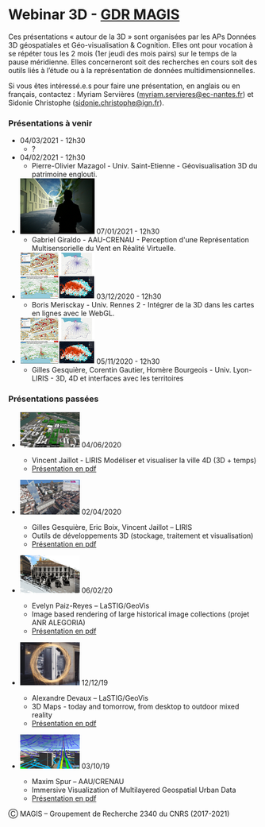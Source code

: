 #  Webinar 3D - [GDR MAGIS](http://gdr-magis.imag.fr/)
Ces présentations « autour de la 3D » sont organisées par les APs Données 3D géospatiales et Géo-visualisation & Cognition. Elles ont pour vocation à se répéter tous les 2 mois (1er jeudi des mois pairs) sur le temps de la pause méridienne. Elles concerneront soit des recherches en cours soit des outils liés à l’étude ou à la représentation de données multidimensionnelles.

Si vous êtes intéressé.e.s pour faire une présentation, en anglais ou en français, contactez :
Myriam Servières (myriam.servieres@ec-nantes.fr) et Sidonie Christophe (sidonie.christophe@ign.fr).

### Présentations à venir
* 04/03/2021 - 12h30
   * ? 
* 04/02/2021 - 12h30
   *  Pierre-Olivier Mazagol - Univ. Saint-Etienne - Géovisualisation 3D du patrimoine englouti.
* ![Image](20210107_Webinar3D_MAGIS_PerceptionVent_Giraldo.png) 07/01/2021 - 12h30
   * Gabriel Giraldo - AAU-CRENAU - Perception d'une Représentation Multisensorielle du Vent en Réalité Virtuelle.
* ![Image](20201203_Webinar3D_MAGIS_3DTools_Boris.png)  03/12/2020 - 12h30
   * Boris Merisckay - Univ. Rennes 2 - Intégrer de la 3D dans les cartes en lignes avec le WebGL.
* ![Image](20201203_Webinar3D_MAGIS_3DTools_Boris.png) 05/11/2020 - 12h30
   * Gilles Gesquière, Corentin Gautier, Homère Bourgeois - Univ. Lyon- LIRIS - 3D, 4D et interfaces avec les territoires 
  
### Présentations passées
 * ![Image](20200602_Webinar3D_MAGIS_Modeliser_Visualiser_Ville_4D_Jaillot_Servigne_Gesquieres.png) 04/06/2020
    * Vincent Jaillot - LIRIS Modéliser et visualiser la ville 4D (3D + temps)
    * [Présentation en pdf](2020_06_02-MAGIS-VJaillot.pdf)
   
 * ![Image](20200402_Webinar3D_MAGIS_OutilsDev3D_Gesquiere_Boix_Jaillot.png) 02/04/2020
    * Gilles Gesquière, Eric Boix, Vincent Jaillot – LIRIS
    * Outils de développements 3D (stockage, traitement et visualisation) 
    * [Présentation en pdf](Webinar3D_Gesquiere.pptx.pdf)
    
 * ![Image](20200206_Webinar3D_MAGIS_ImageBasedRendering_HistoricalImages_Paiz_Reyes.png) 06/02/20
    * Evelyn Paiz-Reyes – LaSTIG/GeoVis
    * Image based rendering of large historical image collections (projet ANR ALEGORIA)
    * [Présentation en pdf](20200206_Webinar3D_MAGIS_ImageBasedRendering_HistoricalImages_Paiz_Reyes.pdf)
    
  * ![Image](20191212_Webinar3D_MAGIS_3DMapsThroughTime_Devaux.png) 12/12/19 
    * Alexandre Devaux – LaSTIG/GeoVis 
    * 3D Maps - today and tomorrow, from desktop to outdoor mixed reality
    * [Présentation en pdf](20191212_Webinar3D_MAGIS_3DMapsThroughTime_Devaux.pdf)
    
  * ![Image](20191003_Webinar3D_MAGIS_ImmersiveVisualization_Spur.png) 03/10/19
    * Maxim Spur – AAU/CRENAU
    * Immersive Visualization of Multilayered Geospatial Urban Data
    * [Présentation en pdf](20191003_Webinar3D_MAGIS_ImmersiveVisualization_Spur.pdf)

Ⓒ MAGIS – Groupement de Recherche 2340 du CNRS (2017-2021)

